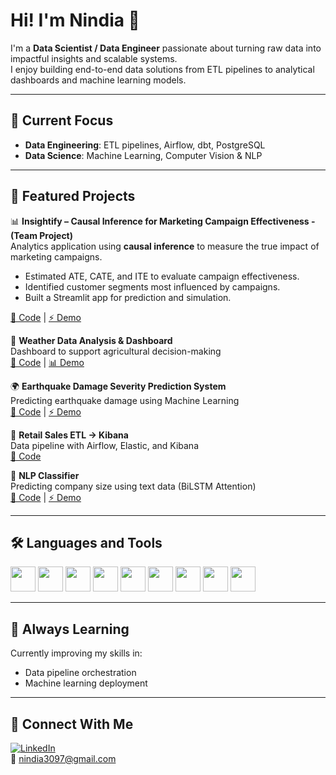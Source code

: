 # Hi! I'm Nindia 👋  

I'm a **Data Scientist / Data Engineer** passionate about turning raw data into impactful insights and scalable systems.  
I enjoy building end-to-end data solutions from ETL pipelines to analytical dashboards and machine learning models.  

---

## 🔭 Current Focus
- **Data Engineering**: ETL pipelines, Airflow, dbt, PostgreSQL  
- **Data Science**: Machine Learning, Computer Vision & NLP  

---

## 📂 Featured Projects

📊 **Insightify – Causal Inference for Marketing Campaign Effectiveness - (Team Project)**  
Analytics application using **causal inference** to measure the true impact of marketing campaigns.  
- Estimated ATE, CATE, and ITE to evaluate campaign effectiveness.  
- Identified customer segments most influenced by campaigns.  
- Built a Streamlit app for prediction and simulation.
  
[🔗 Code](https://github.com/FTDS-assignment-bay/p2-final-project-new-ftds-030-hck-group02-insightify-project) | [⚡ Demo](https://causalinferencemodel.streamlit.app/)  

🚜 **Weather Data Analysis & Dashboard**  
Dashboard to support agricultural decision-making  
[🔗 Code](https://github.com/NindiaEka/Dashboard-Climate-and-Flood-Jakarta) | [📊 Demo](https://public.tableau.com/app/profile/nindia.ekasuci.larasati/viz/P0M1_Nindia-Ekasuci/Dashboard1?publish=yes)  

🌍 **Earthquake Damage Severity Prediction System**  
Predicting earthquake damage using Machine Learning  
[🔗 Code](https://github.com/NindiaEka/Predict-Earthquakes) | [⚡ Demo](https://predict-earthquakes.streamlit.app/)  

🛒 **Retail Sales ETL → Kibana**  
Data pipeline with Airflow, Elastic, and Kibana  
[🔗 Code](https://github.com/NindiaEka/Snitch-Clothing-Sales)  

🧠 **NLP Classifier**  
Predicting company size using text data (BiLSTM Attention)  
[🔗 Code](https://github.com/NindiaEka/CompanySize) | [⚡ Demo](https://companies-predict.streamlit.app/)  

---

## 🛠️ Languages and Tools  

<p align="left">
  <!-- Programming Languages -->
  <img src="https://cdn.jsdelivr.net/gh/devicons/devicon/icons/python/python-original.svg" width="40" height="40"/>
  <img src="https://cdn.jsdelivr.net/gh/devicons/devicon/icons/postgresql/postgresql-original.svg" width="40" height="40"/>
  <img src="https://cdn.jsdelivr.net/gh/devicons/devicon/icons/mongodb/mongodb-original.svg" width="40" height="40"/>
  
  <!-- Data/ML -->
  <img src="https://cdn.jsdelivr.net/gh/devicons/devicon/icons/numpy/numpy-original.svg" width="40" height="40"/>
  <img src="https://cdn.jsdelivr.net/gh/devicons/devicon/icons/pandas/pandas-original.svg" width="40" height="40"/>
  <img src="https://cdn.jsdelivr.net/gh/devicons/devicon/icons/tensorflow/tensorflow-original.svg" width="40" height="40"/>
  
  <!-- Tools -->
  <img src="https://cdn.jsdelivr.net/gh/devicons/devicon/icons/docker/docker-original.svg" width="40" height="40"/>
  <img src="https://cdn.jsdelivr.net/gh/devicons/devicon/icons/googlecloud/googlecloud-original.svg" width="40" height="40"/>
  <img src="https://cdn.jsdelivr.net/gh/devicons/devicon/icons/apacheairflow/apacheairflow-original.svg" width="40" height="40"/>
</p>

---

## 🌱 Always Learning
Currently improving my skills in:  
- Data pipeline orchestration  
- Machine learning deployment  

---

## 🤝 Connect With Me
[![LinkedIn](https://img.shields.io/badge/LinkedIn-blue?style=for-the-badge&logo=linkedin&logoColor=white)](https://www.linkedin.com/in/nindia-ekasuci-larasati-9b510620b/)  
📧 [nindia3097@gmail.com](mailto:nindia3097@gmail.com)  
